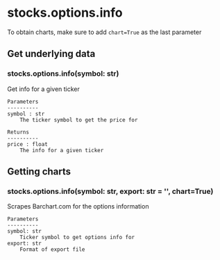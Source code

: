 # stocks.options.info

To obtain charts, make sure to add `chart=True` as the last parameter

## Get underlying data 
### stocks.options.info(symbol: str)

Get info for a given ticker

    Parameters
    ----------
    symbol : str
        The ticker symbol to get the price for

    Returns
    ----------
    price : float
        The info for a given ticker

## Getting charts 
### stocks.options.info(symbol: str, export: str = '', chart=True)

Scrapes Barchart.com for the options information

    Parameters
    ----------
    symbol: str
        Ticker symbol to get options info for
    export: str
        Format of export file
